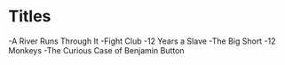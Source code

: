 # Titles

-A River Runs Through It
-Fight Club 
-12 Years a Slave
-The Big Short
-12 Monkeys
-The Curious Case of Benjamin Button

